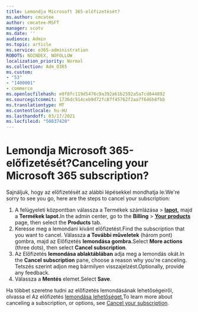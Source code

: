 ```yaml
---
title: Lemondja Microsoft 365-előfizetését?
ms.author: cmcatee
author: cmcatee-MSFT
manager: scotv
ms.date: ''
audience: Admin
ms.topic: article
ms.service: o365-administration
ROBOTS: NOINDEX, NOFOLLOW
localization_priority: Normal
ms.collection: Adm_O365
ms.custom:
- "53"
- "1400001"
- commerce
ms.openlocfilehash: e0f8fc119d5476c9a392a61b2592a5a7cd844892
ms.sourcegitcommit: 1736dc914ceb9d72fc87f45762f2aa7f646b8fbb
ms.translationtype: MT
ms.contentlocale: hu-HU
ms.lasthandoff: 03/17/2021
ms.locfileid: "50837420"
---
```

# <a name="canceling-your-microsoft-365-subscription"></a><span data-ttu-id="55ede-102">Lemondja Microsoft 365-előfizetését?</span><span class="sxs-lookup"><span data-stu-id="55ede-102">Canceling your Microsoft 365 subscription?</span></span>

<span data-ttu-id="55ede-103">Sajnáljuk, hogy az előfizetését az alábbi lépésekkel mondhatja le:</span><span class="sxs-lookup"><span data-stu-id="55ede-103">We're sorry to see you go, here are the steps to cancel your subscription:</span></span>

1. <span data-ttu-id="55ede-104">A felügyeleti központban válassza a Termékek számlázása  >  **[lapot,](https://go.microsoft.com/fwlink/p/?linkid=842054)** majd a **Termékek lapot.**</span><span class="sxs-lookup"><span data-stu-id="55ede-104">In the admin center, go to the **Billing** > **[Your products](https://go.microsoft.com/fwlink/p/?linkid=842054)** page, then select the **Products** tab.</span></span>
2. <span data-ttu-id="55ede-105">Keresse meg a lemondani kívánt előfizetést.</span><span class="sxs-lookup"><span data-stu-id="55ede-105">Find the subscription that you want to cancel.</span></span> <span data-ttu-id="55ede-106">Válassza **a További műveletek** (három pont) gombra, majd az Előfizetés **lemondása gombra.**</span><span class="sxs-lookup"><span data-stu-id="55ede-106">Select **More actions** (three dots), then select **Cancel subscription**.</span></span>
3. <span data-ttu-id="55ede-107">Az Előfizetés **lemondása ablaktáblában** adja meg a lemondás okát.</span><span class="sxs-lookup"><span data-stu-id="55ede-107">In the **Cancel subscription** pane, choose a reason why you're canceling.</span></span> <span data-ttu-id="55ede-108">Tetszés szerint adjon meg bármilyen visszajelzést.</span><span class="sxs-lookup"><span data-stu-id="55ede-108">Optionally, provide any feedback.</span></span>
4. <span data-ttu-id="55ede-109">Válassza a **Mentés** elemet.</span><span class="sxs-lookup"><span data-stu-id="55ede-109">Select **Save**.</span></span>

<span data-ttu-id="55ede-110">Ha többet szeretne tudni az előfizetés lemondásának lehetőségeiről, olvassa el Az előfizetés [lemondása lehetőséget.](https://docs.microsoft.com/microsoft-365/commerce/subscriptions/cancel-your-subscription)</span><span class="sxs-lookup"><span data-stu-id="55ede-110">To learn more about canceling a subscription, or options, see [Cancel your subscription](https://docs.microsoft.com/microsoft-365/commerce/subscriptions/cancel-your-subscription).</span></span>